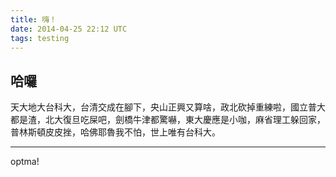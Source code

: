 ```yaml
---
title: 嗨！
date: 2014-04-25 22:12 UTC
tags: testing
---
```


## 哈囉
天大地大台科大，台清交成在腳下，央山正興又算啥，政北砍掉重練啦，國立普大都是渣，北大復旦吃屎吧，劍橋牛津都驚嚇，東大慶應是小咖，麻省理工躲回家，普林斯頓皮皮挫，哈佛耶魯我不怕，世上唯有台科大。 
- - -

optma!
